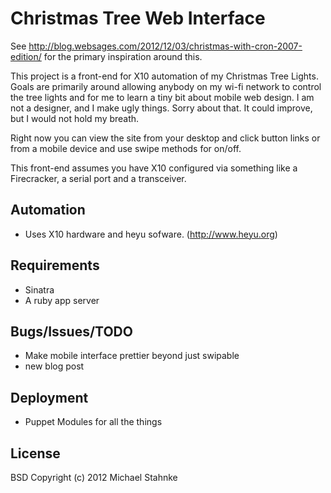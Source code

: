 # Christmas Tree Web Interface

See http://blog.websages.com/2012/12/03/christmas-with-cron-2007-edition/ for
the primary inspiration around this.

This project is a front-end for X10 automation of my Christmas Tree Lights.
Goals are primarily around allowing anybody on my wi-fi network to control the
tree lights and for me to learn a tiny bit about mobile web design. I am not a
designer, and I make ugly things.  Sorry about that. It could improve, but I
would not hold my breath.

Right now you can view the site from your desktop and click button links or
from a mobile device and use swipe methods for on/off.

This front-end assumes you have X10 configured via something like a
Firecracker, a serial port and a transceiver.


## Automation
  * Uses X10 hardware and heyu sofware. (http://www.heyu.org)

## Requirements
  * Sinatra
  * A ruby app server

## Bugs/Issues/TODO
  * Make mobile interface prettier beyond just swipable
  * new blog post

## Deployment
  * Puppet Modules for all the things

## License
BSD Copyright (c) 2012 Michael Stahnke
